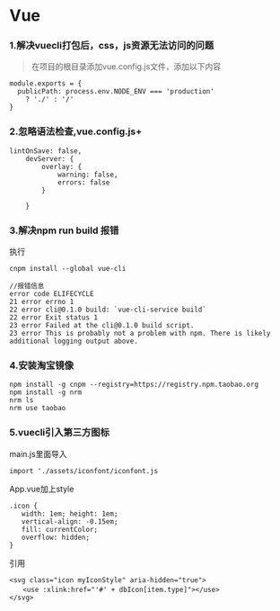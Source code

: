 # Vue
### 1.解决vuecli打包后，css，js资源无法访问的问题
> 在项目的根目录添加vue.config.js文件，添加以下内容
```
module.exports = {
  publicPath: process.env.NODE_ENV === 'production'
    ? './' : '/'
}
```
### 2.忽略语法检查,vue.config.js+
```
lintOnSave: false,
    devServer: {
        overlay: {
            warning: false,
            errors: false
        }

    }
```
### 3.解决npm run build 报错
执行
```
cnpm install --global vue-cli
```

```
//报错信息
error code ELIFECYCLE
21 error errno 1
22 error cli@0.1.0 build: `vue-cli-service build`
22 error Exit status 1
23 error Failed at the cli@0.1.0 build script.
23 error This is probably not a problem with npm. There is likely additional logging output above.
```
### 4.安装淘宝镜像
```
npm install -g cnpm --registry=https://registry.npm.taobao.org
npm install -g nrm
nrm ls
nrm use taobao
```
### 5.vuecli引入第三方图标
main.js里面导入
```
import './assets/iconfont/iconfont.js
```
App.vue加上style
```
.icon {
   width: 1em; height: 1em;
   vertical-align: -0.15em;
   fill: currentColor;
   overflow: hidden;
}
```
引用
```
<svg class="icon myIconStyle" aria-hidden="true">
　　<use :xlink:href="'#' + dbIcon[item.type]"></use>
</svg>
```



